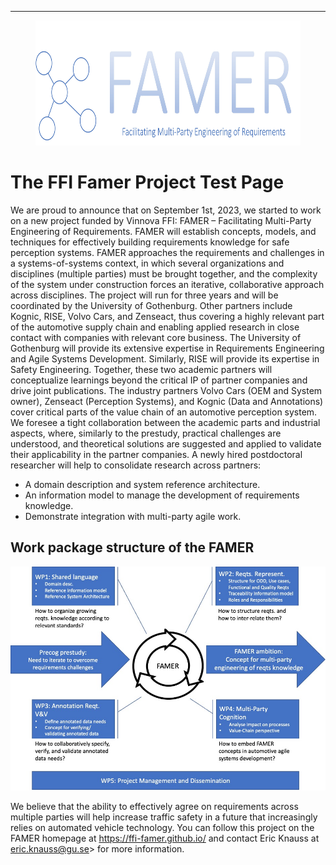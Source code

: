 * * *
<figure>
<center>
<img src="/img/famer-ffi-logo.jpg" height="200" width="900">
</center>
</figure>




# The FFI Famer Project Test Page
We are proud to announce that on September 1st, 2023, we started to work on a new project funded by Vinnova FFI: FAMER – Facilitating Multi-Party Engineering of Requirements.
FAMER will establish concepts, models, and techniques for effectively building requirements knowledge for safe perception systems. FAMER approaches the requirements and challenges in a systems-of-systems context, in which several organizations and disciplines (multiple parties) must be brought together, and the complexity of the system under construction forces an iterative, collaborative approach across disciplines.
The project will run for three years and will be coordinated by the University of Gothenburg. Other partners include Kognic, RISE, Volvo Cars, and Zenseact, thus covering a highly relevant part of the automotive supply chain and enabling applied research in close contact with companies with relevant core business. The University of Gothenburg will provide its extensive expertise in Requirements Engineering and Agile Systems Development. Similarly, RISE will provide its expertise in Safety Engineering. Together, these two academic partners will conceptualize learnings beyond the critical IP of partner companies and drive joint publications. The industry partners Volvo Cars (OEM and System owner), Zenseact (Perception Systems), and Kognic (Data and Annotations) cover critical parts of the value chain of an automotive perception system. We foresee a tight collaboration between the academic parts and industrial aspects, where, similarly to the prestudy, practical challenges are understood, and theoretical solutions are suggested and applied to validate their applicability in the partner companies. A newly hired postdoctoral researcher will help to consolidate research across partners:

- A domain description and system reference architecture.
- An information model to manage the development of requirements knowledge.
- Demonstrate integration with multi-party agile work.




## Work package structure of the FAMER 

![Work package structure of the FAMER ](img/FAMER.jpg)







We believe that the ability to effectively agree on requirements across multiple parties will help increase traffic safety in a future that increasingly relies on automated vehicle technology. You can follow this project on the FAMER homepage at https://ffi-famer.github.io/ and contact Eric Knauss at eric.knauss@gu.se> for more information.
